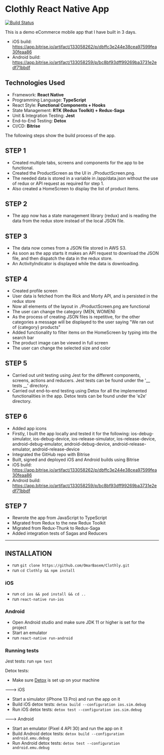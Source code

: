 # Clothly React Native App

[![Build Status](https://app.bitrise.io/app/b508e6c83c5cf07a/status.svg?token=UPOJq4k9mG8XT24dv58YcA&branch=master)](https://app.bitrise.io/app/b508e6c83c5cf07a)

This is a demo eCommerce mobile app that I have built in 3 days.

* iOS build: https://app.bitrise.io/artifact/133058262/p/dbffc3e244e38cea97599fea30feaa86
* Android build: https://app.bitrise.io/artifact/133058259/p/bc8bf93dff99269ba3731e2edf71bbdf

## Technologies Used

* Framework: <b>React Native</b>
* Programming Language: <b>TypeScript</b>
* React Style: <b>Functional Components + Hooks</b>
* State Management: <b>RTK (Redux Toolkit) + Redux-Saga</b>
* Unit & Integration Testing: <b>Jest</b>
* End-to-End Testing: <b>Detox</b>
* CI/CD: <b>Bitrise</b>

The following steps show the build process of the app.

## STEP 1

* Created multiple tabs, screens and components for the app to be functional.
* Created the ProductScreen as the UI in ./ProductScreen.png. 
* The needed data is stored in a variable in /app/data.json without the use of redux or API request as required for step 1.
* Also created a HomeScreen to display the list of product items. 

## STEP 2

* The app now has a state management library (redux) and is reading the data from the redux store instead of the local JSON file.

## STEP 3

* The data now comes from a JSON file stored in AWS S3.
* As soon as the app starts it makes an API request to download the JSON file, and then dispatch the data in the redux store.
* An ActivityIndicator is displayed while the data is downloading.

## STEP 4

* Created profile screen
* User data is fetched from the Rick and Morty API, and is persisted in the redux store
* Now all elements of the layout in ./ProductScreen.png are functional
* The user can change the category (MEN, WOMEN)
* As the process of creating JSON files is repetitive, for the other categories a message will be displayed to the user saying "We ran out of {category} products" 
* Added functionality to filter items on the HomeScreen by typing into the search bar
* The product image can be viewed in full screen
* The user can change the selected size and color


## STEP 5

* Carried out unit testing using Jest for the different components, screens, actions and reducers. Jest tests can be found under the '__ tests __' directory.
* Carried out end-to-end testing using Detox for all the implemented functionalities in the app. Detox tests can be found under the 'e2e' directory.


## STEP 6

* Added app icons
* Firstly, I built the app locally and tested it for the following: ios-debug-simulator, ios-debug-device, ios-release-simulator, ios-release-device, android-debug-emulator, android-debug-device, android-release-emulator, android-release-device
* Integrated the GitHub repo with Bitrise
* Built, signed and deployed iOS and Android builds using Bitrise
* iOS build: https://app.bitrise.io/artifact/133058262/p/dbffc3e244e38cea97599fea30feaa86
* Android build: https://app.bitrise.io/artifact/133058259/p/bc8bf93dff99269ba3731e2edf71bbdf

## STEP 7

* Rewrote the app from JavaScript to TypeScript
* Migrated from Redux to the new Redux Toolkit
* Migrated from Redux-Thunk to Redux-Saga
* Added integration tests of Sagas and Reducers

---------

## INSTALLATION

* run `git clone https://github.com/OmarBasem/Clothly.git`
* run `cd Clothly && npm install`

### iOS
* run `cd ios && pod install && cd ..`
* run `react-native run-ios`


### Android

* Open Android studio and make sure JDK 11 or higher is set for the project
* Start an emulator
* run `react-native run-android`

### Running tests

Jest tests: run `npm test`


Detox tests:

* Make sure <a href="https://wix.github.io/Detox/docs/introduction/getting-started">Detox</a> is set up on your machine

---> iOS

* Start a simulator (iPhone 13 Pro) and run the app on it
* Build iOS detox tests: `detox build --configuration ios.sim.debug`
* Run iOS detox tests: `detox test --configuration ios.sim.debug`

---> Android

* Start an emulator (Pixel 4 API 30) and run the app on it
* Build Android detox tests: `detox build --configuration android.emu.debug`
* Run Android detox tests: `detox test --configuration android.emu.debug`




